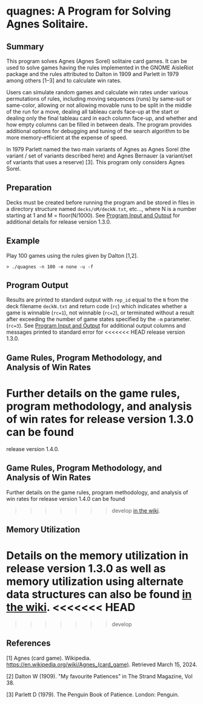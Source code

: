 # quagnes: A Program for Solving Agnes Solitaire.

## Summary
This program solves Agnes (Agnes Sorel) solitaire card games. It can be
used to solve games having the rules implemented in the GNOME AisleRiot
package and the rules attributed to Dalton in 1909 and Parlett in 1979
among others [1–3] and to calculate win rates.

Users can simulate random games and calculate win rates under various
permutations of rules, including moving sequences (runs) by same-suit or
same-color, allowing or not allowing movable runs to be split in the middle of the run
for a move, dealing all tableau cards face-up at the start or dealing
only the final tableau card in each column face-up, and whether and how empty
columns can be filled in between deals. The program provides additional
options for debugging and tuning of the search algorithm to be more
memory-efficient at the expense of speed.

In 1979 Parlett named the two main variants of Agnes as Agnes Sorel (the
variant / set of variants described here) and Agnes Bernauer (a variant/set
of variants that uses a reserve) [3]. This program only considers Agnes
Sorel.

## Preparation
Decks must be created before running the program and be stored in files in a
directory structure named `decks/oM/deckN.txt`, etc..., where N is a number
starting at 1 and M = floor(N/1000). See
[Program Input and Output](https://github.com/ghrgriner/quagnes-cpp/wiki/Program-Input-and-Output)
for additional details for release version 1.3.0.

## Example
Play 100 games using the rules given by Dalton [1,2].
```
> ./quagnes -n 100 -e none -u -f
```

## Program Output
Results are printed to standard output with `rep_id` equal to the `N` from
the deck filename `deckN.txt` and return code (`rc`) which indicates whether a
game is winnable (`rc=1`), not winnable (`rc=2`), or terminated without a result
after exceeding the number of game states specified by the `-m` parameter.
(`rc=3`). See
[Program Input and Output](https://github.com/ghrgriner/quagnes-cpp/wiki/Program-Input-and-Output)
for additional output columns and messages printed to standard error for
<<<<<<< HEAD
release version 1.3.0.

## Game Rules, Program Methodology, and Analysis of Win Rates
Further details on the game rules, program methodology, and analysis of win
rates for release version 1.3.0 can be found
=======
release version 1.4.0.

## Game Rules, Program Methodology, and Analysis of Win Rates
Further details on the game rules, program methodology, and analysis of win
rates for release version 1.4.0 can be found
>>>>>>> develop
[in the wiki](https://github.com/ghrgriner/quagnes-cpp/wiki/Rules,-Methodology,-and-Analysis-of-Win-Rates).

## Memory Utilization
Details on the memory utilization in release version 1.3.0 as well as 
memory utilization using alternate data structures can also be found
[in the wiki](https://github.com/ghrgriner/quagnes-cpp/wiki/Memory-Utilization).
<<<<<<< HEAD
=======

>>>>>>> develop

## References
[1] Agnes (card game). Wikipedia.
   https://en.wikipedia.org/wiki/Agnes_(card_game). Retrieved
   March 15, 2024.

[2] Dalton W (1909). "My favourite Patiences" in The Strand Magazine,
    Vol 38.

[3] Parlett D (1979). The Penguin Book of Patience. London: Penguin.

